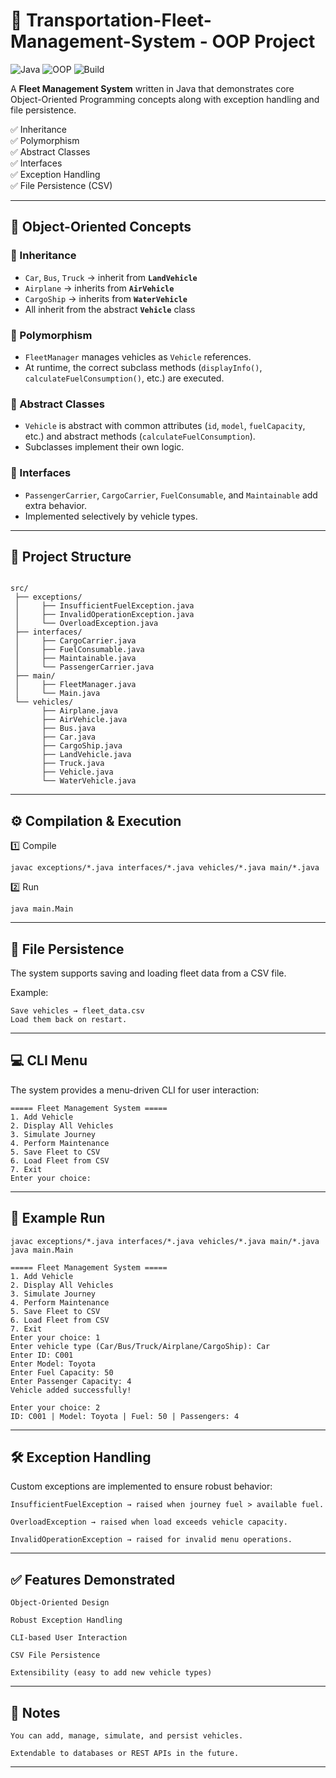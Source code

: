 # 🚖 Transportation-Fleet-Management-System - OOP Project

![Java](https://img.shields.io/badge/Java-17-orange)
![OOP](https://img.shields.io/badge/Concepts-Inheritance%2C%20Polymorphism%2C%20Abstraction%2C%20Interfaces-blue)
![Build](https://img.shields.io/badge/Build-Passing-brightgreen)

A **Fleet Management System** written in Java that demonstrates core  
Object-Oriented Programming concepts along with exception handling and file persistence.

✅ Inheritance  
✅ Polymorphism  
✅ Abstract Classes  
✅ Interfaces  
✅ Exception Handling  
✅ File Persistence (CSV)

---

## 🧬 Object-Oriented Concepts

### 🔹 Inheritance
- `Car`, `Bus`, `Truck` → inherit from **`LandVehicle`**
- `Airplane` → inherits from **`AirVehicle`**
- `CargoShip` → inherits from **`WaterVehicle`**
- All inherit from the abstract **`Vehicle`** class

### 🔹 Polymorphism
- `FleetManager` manages vehicles as `Vehicle` references.
- At runtime, the correct subclass methods (`displayInfo()`, `calculateFuelConsumption()`, etc.) are executed.

### 🔹 Abstract Classes
- `Vehicle` is abstract with common attributes (`id`, `model`, `fuelCapacity`, etc.) and abstract methods (`calculateFuelConsumption`).
- Subclasses implement their own logic.

### 🔹 Interfaces
- `PassengerCarrier`, `CargoCarrier`, `FuelConsumable`, and `Maintainable` add extra behavior.
- Implemented selectively by vehicle types.

---

## 📂 Project Structure

```plaintext\

src/
 ├── exceptions/
 │     ├── InsufficientFuelException.java
 │     ├── InvalidOperationException.java
 │     └── OverloadException.java
 ├── interfaces/
 │     ├── CargoCarrier.java
 │     ├── FuelConsumable.java
 │     ├── Maintainable.java
 │     └── PassengerCarrier.java
 ├── main/
 │     ├── FleetManager.java
 │     └── Main.java
 └── vehicles/
       ├── Airplane.java
       ├── AirVehicle.java
       ├── Bus.java
       ├── Car.java
       ├── CargoShip.java
       ├── LandVehicle.java
       ├── Truck.java
       ├── Vehicle.java
       └── WaterVehicle.java
```

---


## ⚙️ Compilation & Execution

1️⃣ Compile

```plaintext\
javac exceptions/*.java interfaces/*.java vehicles/*.java main/*.java
```
2️⃣ Run
```plaintext\
java main.Main
```

---

## 📝 File Persistence

The system supports saving and loading fleet data from a CSV file.

Example:
```plaintext\
Save vehicles → fleet_data.csv
Load them back on restart.
```
---

## 💻 CLI Menu

The system provides a menu-driven CLI for user interaction:
```plaintext\
===== Fleet Management System =====
1. Add Vehicle
2. Display All Vehicles
3. Simulate Journey
4. Perform Maintenance
5. Save Fleet to CSV
6. Load Fleet from CSV
7. Exit
Enter your choice:
```

---

## 🚀 Example Run
```plaintext\
javac exceptions/*.java interfaces/*.java vehicles/*.java main/*.java
java main.Main
```
```plaintext\
===== Fleet Management System =====
1. Add Vehicle
2. Display All Vehicles
3. Simulate Journey
4. Perform Maintenance
5. Save Fleet to CSV
6. Load Fleet from CSV
7. Exit
Enter your choice: 1
Enter vehicle type (Car/Bus/Truck/Airplane/CargoShip): Car
Enter ID: C001
Enter Model: Toyota
Enter Fuel Capacity: 50
Enter Passenger Capacity: 4
Vehicle added successfully!

Enter your choice: 2
ID: C001 | Model: Toyota | Fuel: 50 | Passengers: 4
```
---

## 🛠️ Exception Handling

Custom exceptions are implemented to ensure robust behavior:
```plaintext\
InsufficientFuelException → raised when journey fuel > available fuel.

OverloadException → raised when load exceeds vehicle capacity.

InvalidOperationException → raised for invalid menu operations.
```
---

## ✅ Features Demonstrated
```plaintext\
Object-Oriented Design

Robust Exception Handling

CLI-based User Interaction

CSV File Persistence

Extensibility (easy to add new vehicle types)
```
---

## 📌 Notes
```plaintext\
You can add, manage, simulate, and persist vehicles.

Extendable to databases or REST APIs in the future.
```
---









